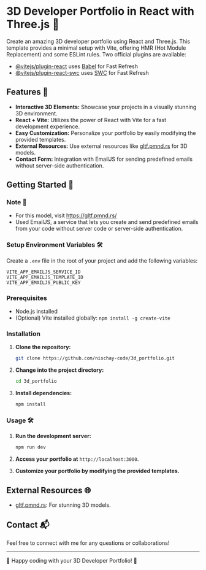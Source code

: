 # 3D Developer Portfolio in React with Three.js 🚀

Create an amazing 3D developer portfolio using React and Three.js. This template provides a minimal setup with Vite, offering HMR (Hot Module Replacement) and some ESLint rules. Two official plugins are available:

- [@vitejs/plugin-react](https://github.com/vitejs/vite-plugin-react/blob/main/packages/plugin-react/README.md) uses [Babel](https://babeljs.io/) for Fast Refresh
- [@vitejs/plugin-react-swc](https://github.com/vitejs/vite-plugin-react-swc) uses [SWC](https://swc.rs/) for Fast Refresh

## Features 🌟

- **Interactive 3D Elements:** Showcase your projects in a visually stunning 3D environment.
- **React + Vite:** Utilizes the power of React with Vite for a fast development experience.
- **Easy Customization:** Personalize your portfolio by easily modifying the provided templates.
- **External Resources:** Use external resources like [gltf.pmnd.rs](https://gltf.pmnd.rs/) for 3D models.
- **Contact Form:** Integration with EmailJS for sending predefined emails without server-side authentication.
  
<!--
## Preview 📸

### Home Page 🏡
![Home1](https://github.com/nischay-code/3d_portfolio/assets/95124327/47f58296-5e46-4b0b-997a-c213d5b8a5a6)
![Home2](https://github.com/nischay-code/3d_portfolio/assets/95124327/8bbefafb-bb25-4b61-806e-271cfdadf739)
![Home3](https://github.com/nischay-code/3d_portfolio/assets/95124327/5036fd76-d378-4fd8-8cb8-f08df2fdaeb7)
![Home4](https://github.com/nischay-code/3d_portfolio/assets/95124327/b7a1564f-b7d5-4ff5-a639-e515191e405b)

### About Page ℹ️
![About1](https://github.com/nischay-code/3d_portfolio/assets/95124327/b45f37df-c76f-4858-b9bc-aee6c19efa7a)
![About2](https://github.com/nischay-code/3d_portfolio/assets/95124327/b9715770-9cce-4da3-ab3d-f4f3e8cb1c54)

### Project Page 🚧
![Projects1](https://github.com/nischay-code/3d_portfolio/assets/95124327/658363d4-2d2e-49fc-9f7f-bcbf0b616c99)
![Projects2](https://github.com/nischay-code/3d_portfolio/assets/95124327/9dedb1a7-6318-4dd5-8222-bb7529221295)

### Contact Page 📬
![Contact](https://github.com/nischay-code/3d_portfolio/assets/95124327/7d5d0337-756a-408c-a42e-340b6de85bac)
-->

## Getting Started 🚀

### Note 📝
 * For this model, visit https://gltf.pmnd.rs/
 * Used EmailJS, a service that lets you create and send predefined emails from your code without server code or server-side authentication.

### Setup Environment Variables 🛠️

Create a `.env` file in the root of your project and add the following variables:

```env
VITE_APP_EMAILJS_SERVICE_ID
VITE_APP_EMAILJS_TEMPLATE_ID
VITE_APP_EMAILJS_PUBLIC_KEY
```

### Prerequisites

- Node.js installed
- (Optional) Vite installed globally: `npm install -g create-vite`

### Installation

1. **Clone the repository:**

    ```bash
    git clone https://github.com/nischay-code/3d_portfolio.git
    ```

2. **Change into the project directory:**

    ```bash
    cd 3d_portfolio
    ```

3. **Install dependencies:**

    ```bash
    npm install
    ```

### Usage 🛠️

1. **Run the development server:**

    ```bash
    npm run dev
    ```

2. **Access your portfolio at** `http://localhost:3000`.

3. **Customize your portfolio by modifying the provided templates.**

## External Resources 🌐

- [gltf.pmnd.rs](https://gltf.pmnd.rs/): For stunning 3D models.

## Contact 📬

Feel free to connect with me for any questions or collaborations!

---

🌟 Happy coding with your 3D Developer Portfolio! 🌟
